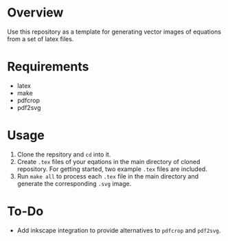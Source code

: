 # Overview
Use this repository as a template for generating vector images of equations from a set of latex files.

# Requirements
- latex
- make
- pdfcrop
- pdf2svg

# Usage
1. Clone the repsitory and `cd` into it.
1. Create `.tex` files of your eqations in the main directory of cloned repository. For getting started, two example `.tex` files are included.
1. Run `make all` to process each `.tex` file in the main directory and generate the corresponding `.svg` image.

# To-Do
- Add inkscape integration to provide alternatives to `pdfcrop` and `pdf2svg`.
